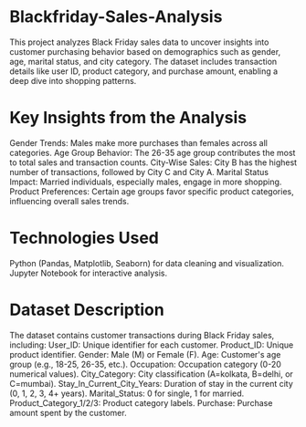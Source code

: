 # Blackfriday-Sales-Analysis
This project analyzes Black Friday sales data to uncover insights into customer purchasing behavior based on demographics such as gender, age, marital status, and city category. The dataset includes transaction details like user ID, product category, and purchase amount, enabling a deep dive into shopping patterns.

# Key Insights from the Analysis
Gender Trends: Males make more purchases than females across all categories.
Age Group Behavior: The 26-35 age group contributes the most to total sales and transaction counts.
City-Wise Sales: City B has the highest number of transactions, followed by City C and City A.
Marital Status Impact: Married individuals, especially males, engage in more shopping.
Product Preferences: Certain age groups favor specific product categories, influencing overall sales trends.

# Technologies Used
Python (Pandas, Matplotlib, Seaborn) for data cleaning and visualization.
Jupyter Notebook for interactive analysis.

# Dataset Description
The dataset contains customer transactions during Black Friday sales, including:
User_ID: Unique identifier for each customer.
Product_ID: Unique product identifier.
Gender: Male (M) or Female (F).
Age: Customer's age group (e.g., 18-25, 26-35, etc.).
Occupation: Occupation category (0-20 numerical values).
City_Category: City classification (A=kolkata, B=delhi, or C=mumbai).
Stay_In_Current_City_Years: Duration of stay in the current city (0, 1, 2, 3, 4+ years).
Marital_Status: 0 for single, 1 for married.
Product_Category_1/2/3: Product category labels.
Purchase: Purchase amount spent by the customer.
